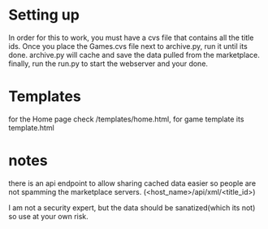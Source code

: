 # Setting up
In order for this to work, you must have a cvs file that contains all the title ids.
Once you place the Games.cvs file next to archive.py, run it until its done.
archive.py will cache and save the data pulled from the marketplace.
finally, run the run.py to start the webserver and your done.

# Templates
for the Home page check /templates/home.html, for game template its template.html

# notes
there is an api endpoint to allow sharing cached data easier so people are not
spamming the marketplace servers. (<host_name>/api/xml/<title_id>)

I am not a security expert, but the data should be sanatized(which its not)
so use at your own risk.

